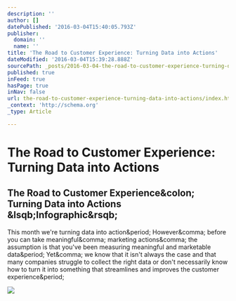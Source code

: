 ```yaml
---
description: ''
author: []
datePublished: '2016-03-04T15:40:05.793Z'
publisher:
  domain: ''
  name: ''
title: 'The Road to Customer Experience: Turning Data into Actions'
dateModified: '2016-03-04T15:39:28.888Z'
sourcePath: _posts/2016-03-04-the-road-to-customer-experience-turning-data-into-actions.md
published: true
inFeed: true
hasPage: true
inNav: false
url: the-road-to-customer-experience-turning-data-into-actions/index.html
_context: 'http://schema.org'
_type: Article

---
```

# The Road to Customer Experience: Turning Data into Actions

<article style=""><h1>The Road to Customer Experience&amp;colon; Turning Data into Actions &amp;lsqb;Infographic&amp;rsqb;</h1><p>This month we're turning data into action&amp;period; However&amp;comma; before you can take meaningful&amp;comma; marketing actions&amp;comma; the assumption is that you've been measuring meaningful and marketable data&amp;period; Yet&amp;comma; we know that it isn't always the case and that many companies struggle to collect the right data or don't necessarily know how to turn it into something that streamlines and improves the customer experience&amp;period;</p><img src="http://www.cmswire.com/~/media/8d1d4c41f94148f999cf9a669fa2c1a0.jpg" /></article>